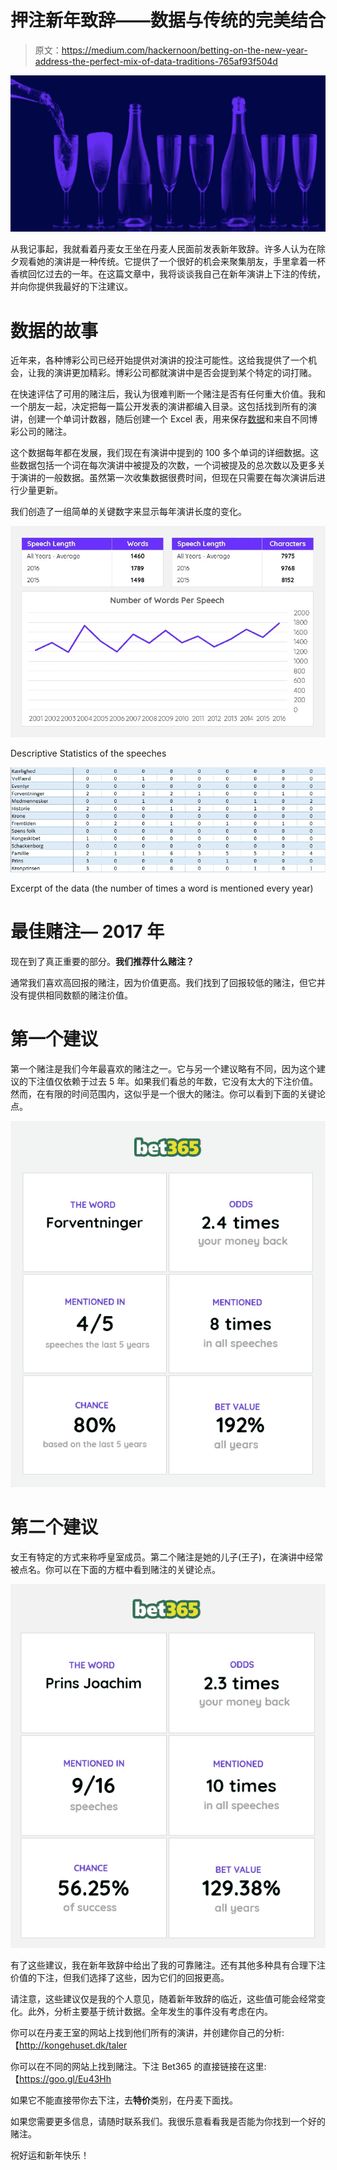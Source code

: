 # 押注新年致辞——数据与传统的完美结合

> 原文：<https://medium.com/hackernoon/betting-on-the-new-year-address-the-perfect-mix-of-data-traditions-765af93f504d>

![](img/0c704c9937824bf32ff7d712c370de22.png)

从我记事起，我就看着丹麦女王坐在丹麦人民面前发表新年致辞。许多人认为在除夕观看她的演讲是一种传统。它提供了一个很好的机会来聚集朋友，手里拿着一杯香槟回忆过去的一年。在这篇文章中，我将谈谈我自己在新年演讲上下注的传统，并向你提供我最好的下注建议。

# 数据的故事

近年来，各种博彩公司已经开始提供对演讲的投注可能性。这给我提供了一个机会，让我的演讲更加精彩。博彩公司都就演讲中是否会提到某个特定的词打赌。

在快速评估了可用的赌注后，我认为很难判断一个赌注是否有任何重大价值。我和一个朋友一起，决定把每一篇公开发表的演讲都编入目录。这包括找到所有的演讲，创建一个单词计数器，随后创建一个 Excel 表，用来保存[数据](https://hackernoon.com/tagged/data)和来自不同博彩公司的赌注。

这个数据每年都在发展，我们现在有演讲中提到的 100 多个单词的详细数据。这些数据包括一个词在每次演讲中被提及的次数，一个词被提及的总次数以及更多关于演讲的一般数据。虽然第一次收集数据很费时间，但现在只需要在每次演讲后进行少量更新。

我们创造了一组简单的关键数字来显示每年演讲长度的变化。

![](img/a6d94604a1e977d93d6f855df1de2da0.png)

Descriptive Statistics of the speeches

![](img/fdb1ef8a67aafec58b695636c615452c.png)

Excerpt of the data (the number of times a word is mentioned every year)

# 最佳赌注— 2017 年

现在到了真正重要的部分。**我们推荐什么赌注？**

通常我们喜欢高回报的赌注，因为价值更高。我们找到了回报较低的赌注，但它并没有提供相同数额的赌注价值。

# 第一个建议

第一个赌注是我们今年最喜欢的赌注之一。它与另一个建议略有不同，因为这个建议的下注值仅依赖于过去 5 年。如果我们看总的年数，它没有太大的下注价值。然而，在有限的时间范围内，这似乎是一个很大的赌注。你可以看到下面的关键论点。

![](img/ff9e1335e059963761fa3c96929ba879.png)

# 第二个建议

女王有特定的方式来称呼皇室成员。第二个赌注是她的儿子(王子)，在演讲中经常被点名。你可以在下面的方框中看到赌注的关键论点。

![](img/d02f7036b7a4f13ea8ec0545ce772736.png)

有了这些建议，我在新年致辞中给出了我的可靠赌注。还有其他多种具有合理下注价值的下注，但我们选择了这些，因为它们的回报更高。

请注意，这些建议仅是我的个人意见，随着新年致辞的临近，这些值可能会经常变化。此外，分析主要基于统计数据。全年发生的事件没有考虑在内。

你可以在丹麦王室的网站上找到他们所有的演讲，并创建你自己的分析:【http://kongehuset.dk/taler

你可以在不同的网站上找到赌注。下注 Bet365 的直接链接在这里:【https://goo.gl/Eu43Hh 

如果它不能直接带你去下注，去**特价**类别，在丹麦下面找。

如果您需要更多信息，请随时联系我们。我很乐意看看我是否能为你找到一个好的赌注。

祝好运和新年快乐！